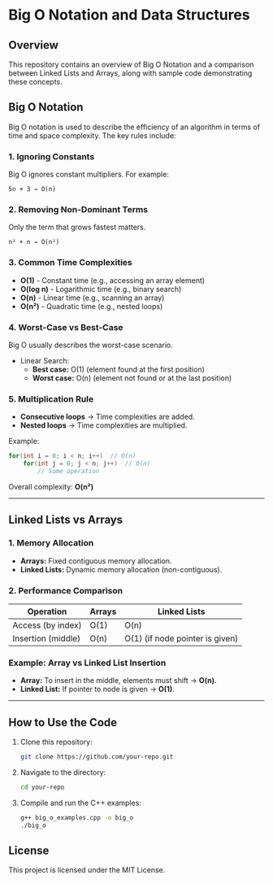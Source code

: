 # Big O Notation and Data Structures

## Overview
This repository contains an overview of Big O Notation and a comparison between Linked Lists and Arrays, along with sample code demonstrating these concepts.

## Big O Notation
Big O notation is used to describe the efficiency of an algorithm in terms of time and space complexity. The key rules include:

### 1. Ignoring Constants
Big O ignores constant multipliers. For example:
```
5n + 3 → O(n)
```

### 2. Removing Non-Dominant Terms
Only the term that grows fastest matters.
```
n² + n → O(n²)
```

### 3. Common Time Complexities
- **O(1)** - Constant time (e.g., accessing an array element)
- **O(log n)** - Logarithmic time (e.g., binary search)
- **O(n)** - Linear time (e.g., scanning an array)
- **O(n²)** - Quadratic time (e.g., nested loops)

### 4. Worst-Case vs Best-Case
Big O usually describes the worst-case scenario.
- Linear Search:
  - **Best case:** O(1) (element found at the first position)
  - **Worst case:** O(n) (element not found or at the last position)

### 5. Multiplication Rule
- **Consecutive loops** → Time complexities are added.
- **Nested loops** → Time complexities are multiplied.

Example:
```cpp
for(int i = 0; i < n; i++)  // O(n)
    for(int j = 0; j < n; j++)  // O(n)
        // Some operation
```
Overall complexity: **O(n²)**

---

## Linked Lists vs Arrays
### 1. Memory Allocation
- **Arrays:** Fixed contiguous memory allocation.
- **Linked Lists:** Dynamic memory allocation (non-contiguous).

### 2. Performance Comparison
| Operation       | Arrays | Linked Lists |
|----------------|--------|--------------|
| Access (by index) | O(1) | O(n) |
| Insertion (middle) | O(n) | O(1) (if node pointer is given) |

### Example: Array vs Linked List Insertion
- **Array:** To insert in the middle, elements must shift → **O(n)**.
- **Linked List:** If pointer to node is given → **O(1)**.

---

## How to Use the Code
1. Clone this repository:
   ```sh
   git clone https://github.com/your-repo.git
   ```
2. Navigate to the directory:
   ```sh
   cd your-repo
   ```
3. Compile and run the C++ examples:
   ```sh
   g++ big_o_examples.cpp -o big_o
   ./big_o
   ```

## License
This project is licensed under the MIT License.
